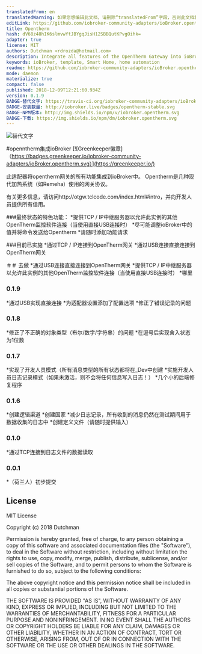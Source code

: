 ```yaml
---
translatedFrom: en
translatedWarning: 如果您想编辑此文档，请删除“translatedFrom”字段，否则此文档将再次自动翻译
editLink: https://github.com/iobroker-community-adapters/ioBroker.opentherm/edit/master//README.md
title: Opentherm
hash: dV68z48hIK6slmvwYtJBYgqJisH12SBBQutKPvgOihk=
adapter: true
license: MIT
authors: Dutchman <rdrozda@hotmail.com>
description: Integrate all features of the OpenTherm Gateway into ioBroker
keywords: ioBroker, template, Smart Home, home automation
readme: https://github.com/iobroker-community-adapters/ioBroker.opentherm/blob/master/README.md
mode: daemon
materialize: true
compact: false
published: 2018-12-09T12:21:60.934Z
version: 0.1.9
BADGE-替代文字: https://travis-ci.org/iobroker-community-adapters/ioBroker.opentherm.svg?branch=master
BADGE-安装数量: http://iobroker.live/badges/opentherm-stable.svg
BADGE-NPM版本: http://img.shields.io/npm/v/iobroker.opentherm.svg
BADGE-下载: https://img.shields.io/npm/dm/iobroker.opentherm.svg
---
```

![替代文字](https://raw.githubusercontent.com/DutchmanNL/ioBroker.opentherm/master/admin/opentherm_large.png)


#openntherm集成ioBroker
[![Greenkeeper徽章]（https://badges.greenkeeper.io/iobroker-community-adapters/ioBroker.opentherm.svg）](https://greenkeeper.io/)

此适配器将opentherm网关的所有功能集成到ioBroker中。
Opentherm是几种现代加热系统（如Remeha）使用的网关协议。

有关更多信息，请访问http://otgw.tclcode.com/index.html#intro，并向开发人员提供所有信用。

###最终状态的特色功能：
*提供TCP / IP中继服务器以允许此实例的其他OpenTherm监控软件连接（当使用直接USB连接时）
*尽可能调整ioBroker中的值并将命令发送给Opentherm
*请随时添加功能请求

###目前已实施
*通过TCP / IP连接到OpenTherm网关
*通过USB连接直接连接到OpenTherm网关

＃＃ 去做
*通过USB连接直接连接到OpenTherm网关
*提供TCP / IP中继服务器以允许此实例的其他OpenTherm监控软件连接（当使用直接USB连接时）
*哪里

### 0.1.9
*通过USB实现直接连接
*为适配器设置添加了配置选项
*修正了错误记录的问题

### 0.1.8
*修正了不正确的对象类型（布尔/数字/字符串）的问题
*在逗号后实现舍入状态为1位数

### 0.1.7
*实现了开发人员模式（所有消息类型的所有状态都将在_Dev中创建
*实施开发人员日志记录模式（如果未激活，则不会将任何信息写入日志！）
*几个小的后端修复程序

### 0.1.6
*创建逻辑渠道
*创建国家
*减少日志记录，所有收到的消息仍然在测试期间用于数据收集的日志中
*创建定义文件（请随时提供输入）

### 0.1.0
*通过TCP连接到日志文件的数据读取

### 0.0.1
*（荷兰人）初步提交

## License
MIT License

Copyright (c) 2018 Dutchman

Permission is hereby granted, free of charge, to any person obtaining a copy
of this software and associated documentation files (the "Software"), to deal
in the Software without restriction, including without limitation the rights
to use, copy, modify, merge, publish, distribute, sublicense, and/or sell
copies of the Software, and to permit persons to whom the Software is
furnished to do so, subject to the following conditions:

The above copyright notice and this permission notice shall be included in all
copies or substantial portions of the Software.

THE SOFTWARE IS PROVIDED "AS IS", WITHOUT WARRANTY OF ANY KIND, EXPRESS OR
IMPLIED, INCLUDING BUT NOT LIMITED TO THE WARRANTIES OF MERCHANTABILITY,
FITNESS FOR A PARTICULAR PURPOSE AND NONINFRINGEMENT. IN NO EVENT SHALL THE
AUTHORS OR COPYRIGHT HOLDERS BE LIABLE FOR ANY CLAIM, DAMAGES OR OTHER
LIABILITY, WHETHER IN AN ACTION OF CONTRACT, TORT OR OTHERWISE, ARISING FROM,
OUT OF OR IN CONNECTION WITH THE SOFTWARE OR THE USE OR OTHER DEALINGS IN THE
SOFTWARE.